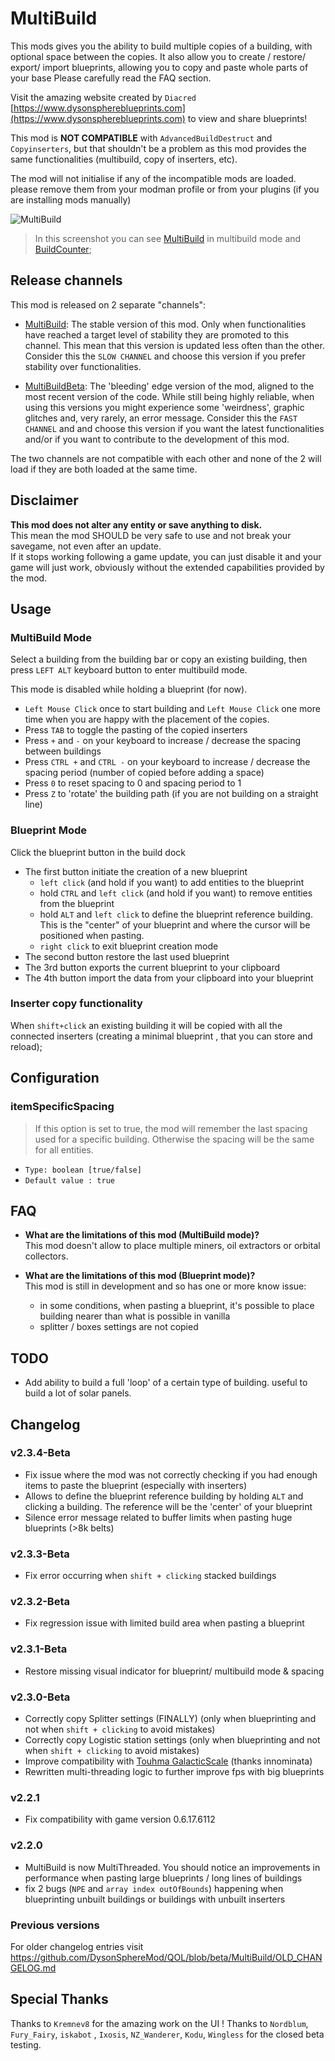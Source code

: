 # MultiBuild

This mods gives you the ability to build multiple copies of a building, with optional space between the copies.
It also allow you to create / restore/ export/ import blueprints, allowing you to copy and paste whole parts of your base
Please carefully read the FAQ section.

Visit the amazing website created by `Diacred` [https://www.dysonsphereblueprints.com](https://www.dysonsphereblueprints.com) to view and share blueprints!

This mod is **NOT COMPATIBLE** with `AdvancedBuildDestruct` and `Copyinserters`, but that shouldn't be a problem as this mod provides the same functionalities (multibuild, copy of inserters, etc).

The mod will not initialise if any of the incompatible mods are loaded. please remove them from your modman profile or from your plugins (if you are installing mods manually)

![MultiBuild](https://github.com/DysonSphereMod/QOL/blob/master/MultiBuild/screenshot.jpg?raw=true)

> In this screenshot you can see [MultiBuild](https://dsp.thunderstore.io/package/brokenmass/MultiBuild/) in multibuild mode and [BuildCounter](https://dsp.thunderstore.io/package/brokenmass/BuildCounter/);

## Release channels

This mod is released on 2 separate "channels":

-   [MultiBuild](https://dsp.thunderstore.io/package/brokenmass/MultiBuild/): The stable version of this mod. Only when functionalities have reached a target level of stability they are promoted to this channel. This mean that this version is updated less often than the other. Consider this the `SLOW CHANNEL` and choose this version if you prefer stability over functionalities.

-   [MultiBuildBeta](https://dsp.thunderstore.io/package/brokenmass/MultiBuildBeta/): The 'bleeding' edge version of the mod, aligned to the most recent version of the code. While still being highly reliable, when using this versions you might experience some 'weirdness', graphic glitches and, very rarely, an error message. Consider this the `FAST CHANNEL` and and choose this version if you want the latest functionalities and/or if you want to contribute to the development of this mod.

The two channels are not compatible with each other and none of the 2 will load if they are both loaded at the same time.

## Disclaimer

**This mod does not alter any entity or save anything to disk.**  
This mean the mod SHOULD be very safe to use and not break your savegame, not even after an update.  
If it stops working following a game update, you can just disable it and your game will just work, obviously without the extended capabilities provided by the mod.

## Usage

### MultiBuild Mode

Select a building from the building bar or copy an existing building, then press `LEFT ALT` keyboard button to enter multibuild mode.

This mode is disabled while holding a blueprint (for now).

-   `Left Mouse Click` once to start building and `Left Mouse Click` one more time when you are happy with the placement of the copies.
-   Press `TAB` to toggle the pasting of the copied inserters
-   Press `+` and `-` on your keyboard to increase / decrease the spacing between buildings
-   Press `CTRL +` and `CTRL -` on your keyboard to increase / decrease the spacing period (number of copied before adding a space)
-   Press `0` to reset spacing to 0 and spacing period to 1
-   Press `Z` to 'rotate' the building path (if you are not building on a straight line)

### Blueprint Mode

Click the blueprint button in the build dock

-   The first button initiate the creation of a new blueprint
    -   `left click` (and hold if you want) to add entities to the blueprint
    -   hold `CTRL` and `left click` (and hold if you want) to remove entities from the blueprint
    -   hold `ALT` and `left click` to define the blueprint reference building. This is the "center" of your blueprint and where the cursor will be positioned when pasting.
    -   `right click` to exit blueprint creation mode
-   The second button restore the last used blueprint
-   The 3rd button exports the current blueprint to your clipboard
-   The 4th button import the data from your clipboard into your blueprint

### Inserter copy functionality

When `shift+click` an existing building it will be copied with all the connected inserters (creating a minimal blueprint , that you can store and reload);

## Configuration

### itemSpecificSpacing

> If this option is set to true, the mod will remember the last spacing used for a specific building. Otherwise the spacing will be the same for all entities.

-   `Type: boolean [true/false]`
-   `Default value : true`

## FAQ

-   **What are the limitations of this mod (MultiBuild mode)?**  
    This mod doesn't allow to place multiple miners, oil extractors or orbital collectors.

-   **What are the limitations of this mod (Blueprint mode)?**  
    This mod is still in development and so has one or more know issue:
    -   in some conditions, when pasting a blueprint, it's possible to place building nearer than what is possible in vanilla
    -   splitter / boxes settings are not copied

## TODO

-   Add ability to build a full 'loop' of a certain type of building. useful to build a lot of solar panels.

## Changelog

### v2.3.4-Beta

-   Fix issue where the mod was not correctly checking if you had enough items to paste the blueprint (especially with inserters)
-   Allows to define the blueprint reference building by holding `ALT` and clicking a building. The reference will be the 'center' of your blueprint
-   Silence error message related to buffer limits when pasting huge blueprints (>8k belts)

### v2.3.3-Beta

-   Fix error occurring when `shift + clicking` stacked buildings

### v2.3.2-Beta

-   Fix regression issue with limited build area when pasting a blueprint

### v2.3.1-Beta

-   Restore missing visual indicator for blueprint/ multibuild mode & spacing

### v2.3.0-Beta

-   Correctly copy Splitter settings (FINALLY) (only when blueprinting and not when `shift + clicking` to avoid mistakes)
-   Correctly copy Logistic station settings (only when blueprinting and not when `shift + clicking` to avoid mistakes)
-   Improve compatibility with [Touhma GalacticScale](https://dsp.thunderstore.io/package/Touhma/Touhma_GalacticScale/) (thanks innominata)
-   Rewritten multi-threading logic to further improve fps with big blueprints

### v2.2.1

-   Fix compatibility with game version 0.6.17.6112

### v2.2.0

-   MultiBuild is now MultiThreaded. You should notice an improvements in performance when pasting large blueprints / long lines of buildings
-   fix 2 bugs (`NPE` and `array index outOfBounds`) happening when blueprinting unbuilt buildings or buildings with unbuilt inserters

### Previous versions

For older changelog entries visit https://github.com/DysonSphereMod/QOL/blob/beta/MultiBuild/OLD_CHANGELOG.md

## Special Thanks

Thanks to `Kremnev8` for the amazing work on the UI !
Thanks to `Nordblum`, `Fury_Fairy`, `iskabot` , `Ixosis`, `NZ_Wanderer`, `Kodu`, `Wingless` for the closed beta testing.

